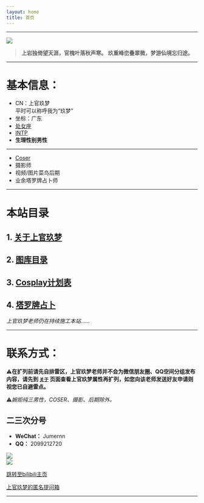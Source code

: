 ```yaml
---
layout: home
title: 首页
---
```


<haed>
  <link rel="stylesheet" href="/css/gallery.css">
</haed>

---

<div class="gallery-container landscape">
    <div class="gallery-item square">
        <img src="https://image.jumern.com/sundries/avatar.webp"/>
    </div>
</div>

> **上岩独倚望天涯，官槐叶落秋声寒。**
**玖重峰峦叠翠微，梦游仙境忘归途。**

---

# 基本信息：
- CN：上官玖梦  
  平时可以称呼我为“玖梦”
- 坐标：广东
- [处女座](https://baike.baidu.com/item/%E5%A4%84%E5%A5%B3%E5%BA%A7/2859614)
- [INTP](https://www.16personalities.com/ch/intp-%E4%BA%BA%E6%A0%BC)
- **生理性别男性**

---

- [Coser](https://mzh.moegirl.org.cn/Cosplayer)
- 摄影师
- 视频/图片菜鸟后期
- 业余塔罗牌占卜师

---

# 本站目录

## 1. [关于上官玖梦](/about/)
## 2. [图库目录](/gallery/)
## 3. [Cosplay计划表](/timetable/)
## 4. [塔罗牌占卜](/tarot/)

*上官玖梦老师仍在持续施工本站……*

---

# 联系方式：

⚠️**在扩列前请先自排雷区，上官玖梦老师并不会为微信朋友圈、QQ空间分组发布内容，请先到 [`关于`](/about/) 页面查看上官玖梦属性再扩列，如您向该老师发送好友申请则视您已自避雷点。**

⚠️*婉拒纯三男性，COSER、摄影、后期除外。*

## 二三次分号

- **WeChat：** Jumernn
- **QQ：** 2099212720

<div class="gallery-container landscape">
    <div class="gallery-item square">
        <img src="https://image.jumern.com/sundries/WeChat-QRCode.webp"/>
    </div>
    <div class="gallery-item square">
        <img src="https://image.jumern.com/sundries/QQ-QRCode.webp"/>
    </div>
</div>

[跳转至bilibili主页](https://space.bilibili.com/353199743)

[上官玖梦的匿名提问箱](https://abox.jumern.com/)

---